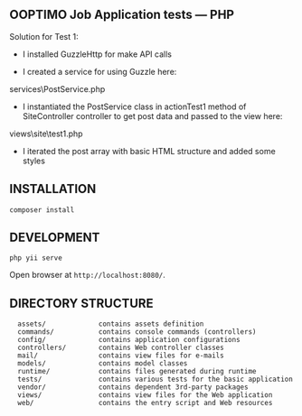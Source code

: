 OOPTIMO Job Application tests — PHP
------------

Solution for Test 1:

- I installed GuzzleHttp for make API calls

- I created a service for using Guzzle here:

services\PostService.php

- I instantiated the PostService class in actionTest1 method of SiteController controller to get post data and passed to the view here:

views\site\test1.php

- I iterated the post array with basic HTML structure and added some styles


INSTALLATION
------------

```shell
composer install
```

DEVELOPMENT
------------
```shell
php yii serve
```
Open browser at `http://localhost:8080/`.


DIRECTORY STRUCTURE
-------------------

      assets/             contains assets definition
      commands/           contains console commands (controllers)
      config/             contains application configurations
      controllers/        contains Web controller classes
      mail/               contains view files for e-mails
      models/             contains model classes
      runtime/            contains files generated during runtime
      tests/              contains various tests for the basic application
      vendor/             contains dependent 3rd-party packages
      views/              contains view files for the Web application
      web/                contains the entry script and Web resources

